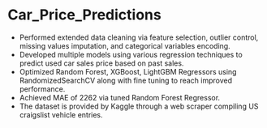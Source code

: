 # Car_Price_Predictions
* Performed extended data cleaning via feature selection, outlier control, missing values imputation, and categorical variables encoding. 
* Developed multiple models using various regression techniques to predict used car sales price based on past sales.
* Optimized Random Forest, XGBoost, LightGBM Regressors using RandomizedSearchCV along with fine tuning to reach improved performance. 
* Achieved MAE of 2262 via tuned Random Forest Regressor. 
* The dataset is provided by Kaggle through a web scraper compiling US craigslist vehicle entries.

